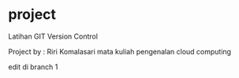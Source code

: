 # project 

Latihan GIT Version Control

Project by : Riri Komalasari
mata kuliah pengenalan cloud computing

edit di branch 1

